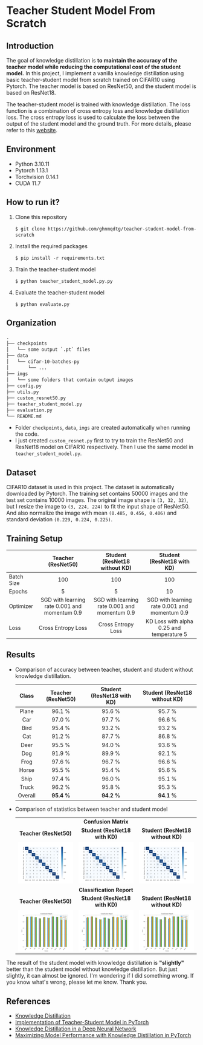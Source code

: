 # Teacher Student Model From Scratch
## Introduction
The goal of knowledge distillation is **to maintain the accuracy of the teacher model while reducing the computational cost of the student model.** In this project, I implement a vanilla knowledge distillation using basic teacher-student model from scratch trained on CIFAR10 using Pytorch. The teacher model is based on ResNet50, and the student model is based on ResNet18.

The teacher-student model is trained with knowledge distillation. The loss function is a combination of cross entropy loss and knowledge distillation loss. The cross entropy loss is used to calculate the loss between the output of the student model and the ground truth. For more details, please refer to this [website](https://intellabs.github.io/distiller/knowledge_distillation.html).

## Environment
- Python 3.10.11
- Pytorch 1.13.1
- Torchvision 0.14.1
- CUDA 11.7

## How to run it?

1. Clone this repository

    ```
    $ git clone https://github.com/ghnmqdtg/teacher-student-model-from-scratch
    ```

2. Install the required packages

    ```
    $ pip install -r requirements.txt
    ```

3. Train the teacher-student model

    ```
    $ python teacher_student_model.py.py
    ```

4. Evaluate the teacher-student model

    ```
    $ python evaluate.py
    ```


## Organization

```
.
├── checkpoints
│   └── some output `.pt` files
├── data
│   └── cifar-10-batches-py
│       └── ...
├── imgs
│   └── some folders that contain output images
├── config.py
├── utils.py
├── custom_resnet50.py
├── teacher_student_model.py
├── evaluation.py
└── README.md
```

- Folder `checkpoints`, `data`, `imgs` are created automatically when running the code.
- I just created `custom_resnet.py` first to try to train the ResNet50 and ResNet18 model on CIFAR10 respectively. Then I use the same model in `teacher_student_model.py`.

## Dataset
CIFAR10 dataset is used in this project. The dataset is automatically downloaded by Pytorch. The training set contains 50000 images and the test set contains 10000 images. The original image shape is `(3, 32, 32)`, but I resize the image to `(3, 224, 224)` to fit the input shape of ResNet50. And also normalize the image with mean `(0.485, 0.456, 0.406)` and standard deviation `(0.229, 0.224, 0.225)`.

## Training Setup

|         |   Teacher (ResNet50)   |  Student (ResNet18 without KD)  |   Student (ResNet18 with KD)  |
|---------|:---------------------:|:----------------------------:|:---------------------------:|
| Batch Size |          100          |              100             |             100              |
| Epochs    |           5           |               5              |              10              |
| Optimizer | SGD with learning rate 0.001 and momentum 0.9 | SGD with learning rate 0.001 and momentum 0.9 | SGD with learning rate 0.001 and momentum 0.9 |
| Loss      |     Cross Entropy Loss    |         Cross Entropy Loss         | KD Loss with alpha 0.25 and temperature 5 |


## Results
- Comparison of accuracy between teacher, student and student without knowledge distillation.

  |     Class     |    Teacher (ResNet50)    |   Student (ResNet18 with KD)  | Student (ResNet18 without KD) |
  |:-------------:|:------------------------:|:-----------------------------:|:-----------------------------:|
  |     Plane     |          96.1 %          |            95.6 %             |            95.7 %             |
  |      Car      |          97.0 %          |            97.7 %             |            96.6 %             |
  |      Bird     |          95.4 %          |            93.2 %             |            93.2 %             |
  |      Cat      |          91.2 %          |            87.7 %             |            86.8 %             |
  |      Deer     |          95.5 %          |            94.0 %             |            93.6 %             |
  |      Dog      |          91.9 %          |            89.9 %             |            92.1 %             |
  |      Frog     |          97.6 %          |            96.7 %             |            96.6 %             |
  |     Horse     |          95.5 %          |            95.4 %             |            95.6 %             |
  |      Ship     |          97.4 %          |            96.0 %             |            95.1 %             |
  |     Truck     |          96.2 %          |            95.8 %             |            95.3 %             |
  |     Overall   |        **95.4 %**        |         **94.2 %**            |         **94.1 %**            |


- Comparison of statistics between teacher and student model

  <table align="center" width="100%" border="0">
    <tr>
        <td colspan="3" style="text-align:center; font-size:14px;"><b>Confusion Matrix<b></td>
    </tr>
    <tr>
        <td width="33%" style="text-align:center;font-size:14px;"><b>Teacher (ResNet50)<b></td>
        <td width="33%" style="text-align:center;font-size:14px;"><b>Student (ResNet18 with KD)<b></td>
        <td width="33%" style="text-align:center;font-size:14px;"><b>Student (ResNet18 without KD)<b></td>
    </tr>
    <tr>
        <td><img src="imgs/teacher/confusion_matrix.png"></img></td>
        <td><img src="imgs/student/confusion_matrix.png"></img></td>
        <td><img src="imgs/custom_resnet18/confusion_matrix.png"></img></td>
    </tr>
    <tr>
        <td colspan="3" style="text-align:center; font-size:14px;"><b>Classification Report<b></td>
    </tr>
    <tr>
        <td width="33%" style="text-align:center;font-size:14px;"><b>Teacher (ResNet50)<b></td>
        <td width="33%" style="text-align:center;font-size:14px;"><b>Student (ResNet18 with KD)<b></td>
        <td width="33%" style="text-align:center;font-size:14px;"><b>Student (ResNet18 without KD)<b></td>
    </tr>
    <tr>
        <td><img src="imgs/teacher/classification_report.png"></img></td>
        <td><img src="imgs/student/classification_report.png"></img></td>
        <td><img src="imgs/custom_resnet18/classification_report.png"></img></td>
    </tr>
  </table>

The result of the student model with knowledge distillation is **"slightly"** better than the student model without knowledge distillation. But just slightly, it can almost be ignored. I'm wondering if I did something wrong. If you know what's wrong, please let me know. Thank you.

## References
- [Knowledge Distillation](https://intellabs.github.io/distiller/knowledge_distillation.html)
- [Implementation of Teacher-Student Model in PyTorch](https://abdulkaderhelwan.medium.com/implementation-of-teacher-student-model-in-pytorch-a1195734dd08)
- [Knowledge Distillation in a Deep Neural Network](https://medium.com/analytics-vidhya/knowledge-distillation-in-a-deep-neural-network-c9dd59aff89b)
- [Maximizing Model Performance with Knowledge Distillation in PyTorch](https://medium.com/artificialis/maximizing-model-performance-with-knowledge-distillation-in-pytorch-12b3960a486a)
